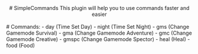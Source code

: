 <div align="center">
# SimpleCommands
This plugin will help you to use commands faster and easier
</div>

<br>
# Commands:
- day (Time Set Day)
- night (Time Set Night)
- gms (Change Gamemode Survival)
- gma (Change Gamemode Adventure)
- gmc (Change Gamemode Creative)
- gmspc (Change Gamemode Spector)
- heal (Heal)
- food (Food)
